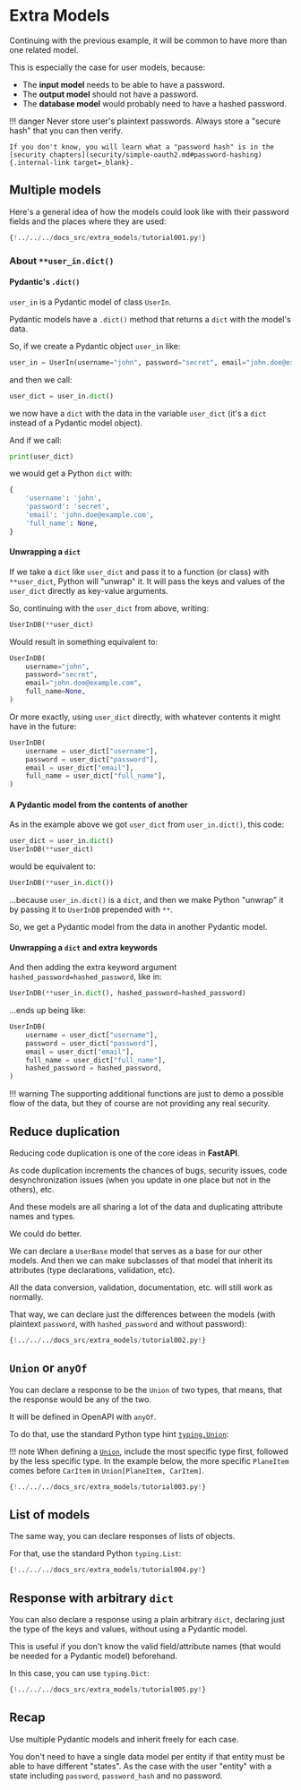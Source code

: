# Extra Models

Continuing with the previous example, it will be common to have more than one related model.

This is especially the case for user models, because:

* The **input model** needs to be able to have a password.
* The **output model** should not have a password.
* The **database model** would probably need to have a hashed password.

!!! danger
    Never store user's plaintext passwords. Always store a "secure hash" that you can then verify.

    If you don't know, you will learn what a "password hash" is in the [security chapters](security/simple-oauth2.md#password-hashing){.internal-link target=_blank}.

## Multiple models

Here's a general idea of how the models could look like with their password fields and the places where they are used:

```Python hl_lines="7 9  14   20 22  27 28  31 32 33  38 39"
{!../../../docs_src/extra_models/tutorial001.py!}
```

### About `**user_in.dict()`

#### Pydantic's `.dict()`

`user_in` is a Pydantic model of class `UserIn`.

Pydantic models have a `.dict()` method that returns a `dict` with the model's data.

So, if we create a Pydantic object `user_in` like:

```Python
user_in = UserIn(username="john", password="secret", email="john.doe@example.com")
```

and then we call:

```Python
user_dict = user_in.dict()
```

we now have a `dict` with the data in the variable `user_dict` (it's a `dict` instead of a Pydantic model object).

And if we call:

```Python
print(user_dict)
```

we would get a Python `dict` with:

```Python
{
    'username': 'john',
    'password': 'secret',
    'email': 'john.doe@example.com',
    'full_name': None,
}
```

#### Unwrapping a `dict`

If we take a `dict` like `user_dict` and pass it to a function (or class) with `**user_dict`, Python will "unwrap" it. It will pass the keys and values of the `user_dict` directly as key-value arguments.

So, continuing with the `user_dict` from above, writing:

```Python
UserInDB(**user_dict)
```

Would result in something equivalent to:

```Python
UserInDB(
    username="john",
    password="secret",
    email="john.doe@example.com",
    full_name=None,
)
```

Or more exactly, using `user_dict` directly, with whatever contents it might have in the future:

```Python
UserInDB(
    username = user_dict["username"],
    password = user_dict["password"],
    email = user_dict["email"],
    full_name = user_dict["full_name"],
)
```

#### A Pydantic model from the contents of another

As in the example above we got `user_dict` from `user_in.dict()`, this code:

```Python
user_dict = user_in.dict()
UserInDB(**user_dict)
```

would be equivalent to:

```Python
UserInDB(**user_in.dict())
```

...because `user_in.dict()` is a `dict`, and then we make Python "unwrap" it by passing it to `UserInDB` prepended with `**`.

So, we get a Pydantic model from the data in another Pydantic model.

#### Unwrapping a `dict` and extra keywords

And then adding the extra keyword argument `hashed_password=hashed_password`, like in:

```Python
UserInDB(**user_in.dict(), hashed_password=hashed_password)
```

...ends up being like:

```Python
UserInDB(
    username = user_dict["username"],
    password = user_dict["password"],
    email = user_dict["email"],
    full_name = user_dict["full_name"],
    hashed_password = hashed_password,
)
```

!!! warning
    The supporting additional functions are just to demo a possible flow of the data, but they of course are not providing any real security.

## Reduce duplication

Reducing code duplication is one of the core ideas in **FastAPI**.

As code duplication increments the chances of bugs, security issues, code desynchronization issues (when you update in one place but not in the others), etc.

And these models are all sharing a lot of the data and duplicating attribute names and types.

We could do better.

We can declare a `UserBase` model that serves as a base for our other models. And then we can make subclasses of that model that inherit its attributes (type declarations, validation, etc).

All the data conversion, validation, documentation, etc. will still work as normally.

That way, we can declare just the differences between the models (with plaintext `password`, with `hashed_password` and without password):

```Python hl_lines="7  13 14  17 18  21 22"
{!../../../docs_src/extra_models/tutorial002.py!}
```

## `Union` or `anyOf`

You can declare a response to be the `Union` of two types, that means, that the response would be any of the two.

It will be defined in OpenAPI with `anyOf`.

To do that, use the standard Python type hint <a href="https://docs.python.org/3/library/typing.html#typing.Union" class="external-link" target="_blank">`typing.Union`</a>:

!!! note
    When defining a <a href="https://pydantic-docs.helpmanual.io/usage/types/#unions" class="external-link" target="_blank">`Union`</a>, include the most specific type first, followed by the less specific type. In the example below, the more specific `PlaneItem` comes before `CarItem` in `Union[PlaneItem, CarItem]`.

```Python hl_lines="1 14 15 18 19 20 33"
{!../../../docs_src/extra_models/tutorial003.py!}
```

## List of models

The same way, you can declare responses of lists of objects.

For that, use the standard Python `typing.List`:

```Python hl_lines="1 20"
{!../../../docs_src/extra_models/tutorial004.py!}
```

## Response with arbitrary `dict`

You can also declare a response using a plain arbitrary `dict`, declaring just the type of the keys and values, without using a Pydantic model.

This is useful if you don't know the valid field/attribute names (that would be needed for a Pydantic model) beforehand.

In this case, you can use `typing.Dict`:

```Python hl_lines="1 8"
{!../../../docs_src/extra_models/tutorial005.py!}
```

## Recap

Use multiple Pydantic models and inherit freely for each case.

You don't need to have a single data model per entity if that entity must be able to have different "states". As the case with the user "entity" with a state including `password`, `password_hash` and no password.
